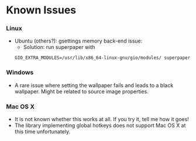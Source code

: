 # Known Issues

### Linux
- Ubuntu (others?): gsettings memory back-end issue:
  - Solution: run superpaper with
  ```
  GIO_EXTRA_MODULES=/usr/lib/x86_64-linux-gnu/gio/modules/ superpaper
  ```

### Windows
- A rare issue where setting the wallpaper fails and leads to a black wallpaper. Might be related to source image properties.

### Mac OS X
- It is not known whether this works at all. If you try it, tell me how it goes!
- The library implementing global hotkeys does not support Mac OS X at this time unfortunately.

